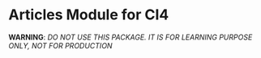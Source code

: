 # Articles Module for CI4

**WARNING**: *DO NOT USE THIS PACKAGE. IT IS FOR LEARNING PURPOSE ONLY, NOT FOR PRODUCTION*